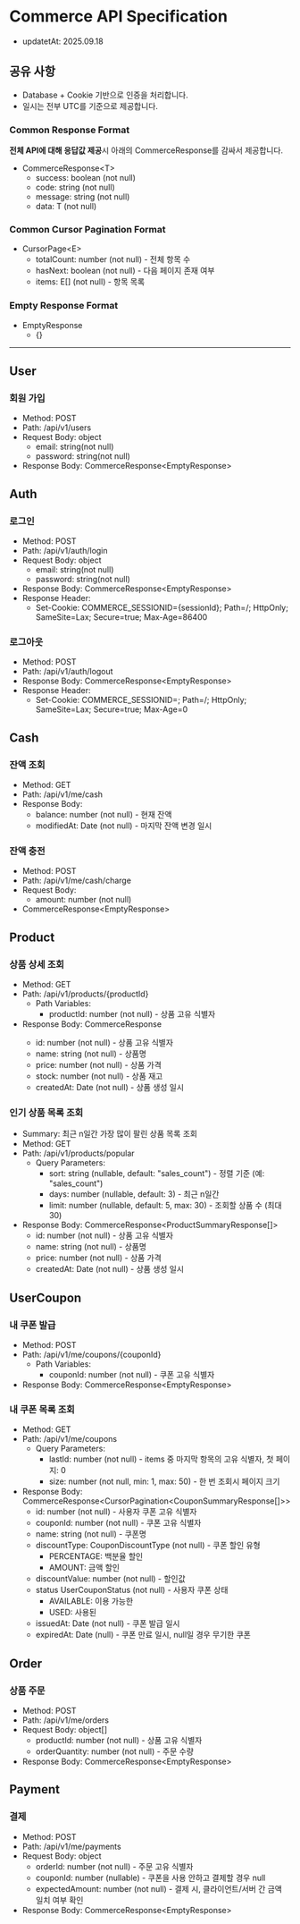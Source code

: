 # Commerce API Specification

- updatetAt: 2025.09.18

## 공유 사항

- Database + Cookie 기반으로 인증을 처리합니다.
- 일시는 전부 UTC를 기준으로 제공합니다.

### Common Response Format

**전체 API에 대해 응답값 제공**시 아래의 CommerceResponse를 감싸서 제공합니다.

- CommerceResponse\<T>
    - success: boolean (not null)
    - code: string (not null)
    - message: string (not null)
    - data: T (not null)

### Common Cursor Pagination Format

- CursorPage\<E>
    - totalCount: number (not null) - 전체 항목 수
    - hasNext: boolean (not null) - 다음 페이지 존재 여부
    - items: E[] (not null) - 항목 목록

### Empty Response Format

- EmptyResponse
    - {}

---

## User

### 회원 가입

- Method: POST
- Path: /api/v1/users
- Request Body: object
    - email: string(not null)
    - password: string(not null)
- Response Body: CommerceResponse\<EmptyResponse>

## Auth

### 로그인

- Method: POST
- Path: /api/v1/auth/login
- Request Body: object
    - email: string(not null)
    - password: string(not null)
- Response Body: CommerceResponse\<EmptyResponse>
- Response Header:
    - Set-Cookie: COMMERCE_SESSIONID={sessionId}; Path=/; HttpOnly; SameSite=Lax; Secure=true; Max-Age=86400

### 로그아웃

- Method: POST
- Path: /api/v1/auth/logout
- Response Body: CommerceResponse\<EmptyResponse>
- Response Header:
    - Set-Cookie: COMMERCE_SESSIONID=; Path=/; HttpOnly; SameSite=Lax; Secure=true; Max-Age=0

## Cash

### 잔액 조회

- Method: GET
- Path: /api/v1/me/cash
- Response Body:
    - balance: number (not null) - 현재 잔액
    - modifiedAt: Date (not null) - 마지막 잔액 변경 일시

### 잔액 충전

- Method: POST
- Path: /api/v1/me/cash/charge
- Request Body:
    - amount: number (not null)
- CommerceResponse\<EmptyResponse>

## Product

### 상품 상세 조회

- Method: GET
- Path: /api/v1/products/{productId}
    - Path Variables:
        - productId: number (not null) - 상품 고유 식별자
- Response Body: CommerceResponse<ProductDetailResponse>
    - id: number (not null) - 상품 고유 식별자
    - name: string (not null) - 상품명
    - price: number (not null) - 상품 가격
    - stock: number (not null) - 상품 재고
    - createdAt: Date (not null) - 상품 생성 일시

### 인기 상품 목록 조회

- Summary: 최근 n일간 가장 많이 팔린 상품 목록 조회
- Method: GET
- Path: /api/v1/products/popular
    - Query Parameters:
        - sort: string (nullable, default: "sales_count") - 정렬 기준 (예: "sales_count")
        - days: number (nullable, default: 3) - 최근 n일간
        - limit: number (nullable, default: 5, max: 30) - 조회할 상품 수 (최대 30)
- Response Body: CommerceResponse<ProductSummaryResponse[]>
    - id: number (not null) - 상품 고유 식별자
    - name: string (not null) - 상품명
    - price: number (not null) - 상품 가격
    - createdAt: Date (not null) - 상품 생성 일시

## UserCoupon

### 내 쿠폰 발급

- Method: POST
- Path: /api/v1/me/coupons/{couponId}
    - Path Variables:
        - couponId: number (not null) - 쿠폰 고유 식별자
- Response Body: CommerceResponse\<EmptyResponse>

### 내 쿠폰 목록 조회

- Method: GET
- Path: /api/v1/me/coupons
    - Query Parameters:
        - lastId: number (not null) - items 중 마지막 항목의 고유 식별자, 첫 페이지: 0
        - size: number (not null, min: 1, max: 50) - 한 번 조회시 페이지 크기
- Response Body: CommerceResponse<CursorPagination<CouponSummaryResponse[]>>
    - id: number (not null) - 사용자 쿠폰 고유 식별자
    - couponId: number (not null) - 쿠폰 고유 식별자
    - name: string (not null) - 쿠폰명
    - discountType: CouponDiscountType (not null) - 쿠폰 할인 유형
        - PERCENTAGE: 백분율 할인
        - AMOUNT: 금액 할인
    - discountValue: number (not null) - 할인값
    - status UserCouponStatus (not null) - 사용자 쿠폰 상태
        - AVAILABLE: 이용 가능한
        - USED: 사용된
    - issuedAt: Date (not null) - 쿠폰 발급 일시
    - expiredAt: Date (null) - 쿠폰 만료 일시, null일 경우 무기한 쿠폰

## Order

### 상품 주문

- Method: POST
- Path: /api/v1/me/orders
- Request Body: object[]
    - productId: number (not null) - 상품 고유 식별자
    - orderQuantity: number (not null) - 주문 수량
- Response Body: CommerceResponse\<EmptyResponse>

## Payment

### 결제

- Method: POST
- Path: /api/v1/me/payments
- Request Body: object
    - orderId: number (not null) - 주문 고유 식별자
    - couponId: number (nullable) - 쿠폰을 사용 안하고 결제할 경우 null
    - expectedAmount: number (not null) - 결제 시, 클라이언트/서버 간 금액 일치 여부 확인
- Response Body: CommerceResponse\<EmptyResponse>



